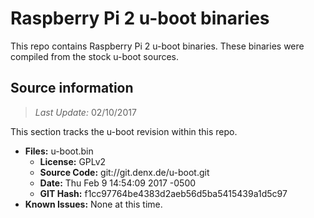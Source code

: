 Raspberry Pi 2 u-boot binaries
===================

This repo contains Raspberry Pi 2 u-boot binaries.
These binaries were compiled from the stock u-boot sources.

Source information
-------------
> *Last Update:* 02/10/2017

This section tracks the u-boot revision within this repo.

* **Files:** u-boot.bin
  * **License:** GPLv2
  * **Source Code:** git://git.denx.de/u-boot.git
  * **Date:** Thu Feb 9 14:54:09 2017 -0500
  * **GIT Hash:** f1cc97764be4383d2aeb56d5ba5415439a1d5c97
* **Known Issues:** None at this time.
